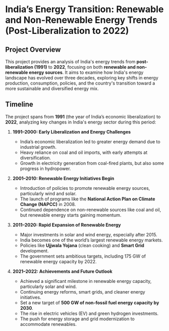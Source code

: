 # India’s Energy Transition: Renewable and Non-Renewable Energy Trends (Post-Liberalization to 2022)

## Project Overview
This project provides an analysis of India's energy trends from **post-liberalization (1991)** to **2022**, focusing on both **renewable and non-renewable energy sources**. It aims to examine how India's energy landscape has evolved over three decades, exploring key shifts in energy production, consumption, policies, and the country's transition toward a more sustainable and diversified energy mix.

## Timeline
The project spans from **1991** (the year of India’s economic liberalization) to **2022**, analyzing key changes in India's energy sector during this period:

1. **1991–2000: Early Liberalization and Energy Challenges**
   - India’s economic liberalization led to greater energy demand due to industrial growth.
   - Heavy reliance on coal and oil imports, with early attempts at diversification.
   - Growth in electricity generation from coal-fired plants, but also some progress in hydropower.

2. **2001–2010: Renewable Energy Initiatives Begin**
   - Introduction of policies to promote renewable energy sources, particularly wind and solar.
   - The launch of programs like the **National Action Plan on Climate Change (NAPCC)** in 2008.
   - Continued dependence on non-renewable sources like coal and oil, but renewable energy starts gaining momentum.

3. **2011–2020: Rapid Expansion of Renewable Energy**
   - Major investments in solar and wind energy, especially after 2015.
   - India becomes one of the world’s largest renewable energy markets.
   - Policies like **Ujjwala Yojana** (clean cooking) and **Smart Grid** development.
   - The government sets ambitious targets, including 175 GW of renewable energy capacity by 2022.

4. **2021–2022: Achievements and Future Outlook**
   - Achieved a significant milestone in renewable energy capacity, particularly solar and wind.
   - Continuing energy reforms, smart grids, and cleaner energy initiatives.
   - Set a new target of **500 GW of non-fossil fuel energy capacity by 2030**.
   - The rise in electric vehicles (EV) and green hydrogen investments.
   - The push for energy storage and grid modernization to accommodate renewables.


